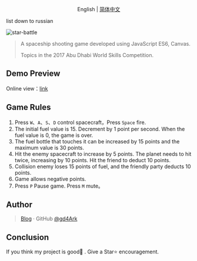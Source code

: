 <p align="center">
	English | <a href="https://github.com/gd4Ark/star-battle/blob/master/README-CN.md">简体中文</a>
</p>
list down to russian

![star-battle](https://socialify.git.ci/gd4Ark/star-battle/image?description=1&font=Inter&forks=1&language=1&logo=https%3A%2F%2Fraw.githubusercontent.com%2Fgd4Ark%2Fstar-battle%2Fmaster%2Fimg%2Flogo-01.png&owner=1&pattern=Charlie%20Brown&stargazers=1&theme=Light)

> A spaceship shooting game developed using JavaScript ES6, Canvas.
>
> Topics in the 2017 Abu Dhabi World Skills Competition.

## Demo Preview

Online view：[link](https://4ark.me/star-battle)

## Game Rules

1. Press  `W`、`A`、`S`、`D` control spacecraft，Press `Space` fire.
2. The initial fuel value is 15. Decrement by 1 point per second. When the fuel value is 0, the game is over.
3. The fuel bottle that touches it can be increased by 15 points and the maximum value is 30 points.
4. Hit the enemy spacecraft to increase by 5 points. The planet needs to hit twice, increasing by 10 points. Hit the friend to deduct 10 points.
5. Collision enemy loses 15 points of fuel, and the friendly party deducts 10 points.
6. Game allows negative points.
7. Press `P` Pause game. Press `M` mute。

## Author

> [Blog](https://4ark.me/) · GitHub [@gd4Ark](https://github.com/gd4Ark)

## Conclusion

If you think my project is good👏 . Give a Star⭐ encouragement.
